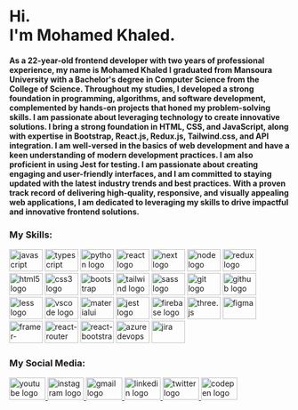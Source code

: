 <h1 align="left">Hi.<br> I'm Mohamed Khaled.</h1>

<h4>As a 22-year-old frontend developer with two years of professional experience, my name is Mohamed Khaled I graduated from Mansoura University with a Bachelor's degree in Computer Science from the College of Science. Throughout my studies, I developed a strong foundation in programming, algorithms, and software development, complemented by hands-on projects that honed my problem-solving skills. I am passionate about leveraging technology to create innovative solutions. I bring a strong foundation in HTML, CSS, and JavaScript, along with expertise in Bootstrap, React.js, Redux.js, Tailwind.css, and API integration. I am well-versed in the basics of web development and have a keen understanding of modern development practices. I am also proficient in using Jest for testing. I am passionate about creating engaging and user-friendly interfaces, and I am committed to staying updated with the latest industry trends and best practices. With a proven track record of delivering high-quality, responsive, and visually appealing web applications, I am dedicated to leveraging my skills to drive impactful and innovative frontend solutions. </h4>



<h3>My Skills:</h3>
<div align="left">
  <img src="https://cdn.jsdelivr.net/gh/devicons/devicon/icons/javascript/javascript-original.svg" height="40" width="60" alt="javascript logo"  />
  <img src="https://cdn.jsdelivr.net/gh/devicons/devicon/icons/typescript/typescript-original.svg" height="40" width="60" alt="typescript logo"  />
   <img src="https://cdn.jsdelivr.net/gh/devicons/devicon/icons/python/python-original.svg" height="40" width="60" alt="python logo"  />
  <img src="https://cdn.jsdelivr.net/gh/devicons/devicon/icons/react/react-original.svg" height="40" width="60" alt="react logo"  />
  <img src="https://cdn.jsdelivr.net/gh/devicons/devicon@latest/icons/nextjs/nextjs-original.svg" height="40" width="60" alt="next logo" />
  <img src="https://cdn.jsdelivr.net/gh/devicons/devicon@latest/icons/nodejs/nodejs-original-wordmark.svg" height="40" width="60" alt="node logo"/>
  <img src="https://cdn.jsdelivr.net/gh/devicons/devicon/icons/redux/redux-original.svg" height="40" width="60" alt="redux logo"  />
  <img src="https://cdn.jsdelivr.net/gh/devicons/devicon/icons/html5/html5-original.svg" height="40" width="60" alt="html5 logo"  />
  <img src="https://cdn.jsdelivr.net/gh/devicons/devicon/icons/css3/css3-original.svg" height="40" width="60" alt="css3 logo"  />
  <img src="https://cdn.jsdelivr.net/gh/devicons/devicon/icons/bootstrap/bootstrap-original.svg" height="40" width="60" alt="bootstrap logo"  />
  <img src="https://cdn.jsdelivr.net/gh/devicons/devicon/icons/tailwindcss/tailwindcss-original-wordmark.svg" height="40" width="60" alt="tailwind logo" />
  <img src="https://cdn.jsdelivr.net/gh/devicons/devicon/icons/sass/sass-original.svg" height="40" width="60" alt="sass logo"  />
  <img src="https://cdn.jsdelivr.net/gh/devicons/devicon/icons/git/git-original.svg" height="40" width="60" alt="git logo"  />
  <img src="https://cdn.jsdelivr.net/gh/devicons/devicon/icons/github/github-original.svg" height="40" width="60" alt="github logo"  />
  <img src="https://cdn.jsdelivr.net/gh/devicons/devicon/icons/less/less-plain-wordmark.svg" height="40" width="60" alt="less logo"  />
  <img src="https://cdn.jsdelivr.net/gh/devicons/devicon/icons/vscode/vscode-original.svg" height="40" width="60" alt="vscode logo"  />
  <img src="https://cdn.jsdelivr.net/gh/devicons/devicon/icons/materialui/materialui-original.svg" height="40" width="60" alt="materialui logo"  />
  <img src="https://cdn.jsdelivr.net/gh/devicons/devicon/icons/jest/jest-plain.svg"  height="40" width="60" alt="jest logo"/>
  <img src="https://cdn.jsdelivr.net/gh/devicons/devicon/icons/firebase/firebase-plain.svg"  height="40" width="60" alt="firebase logo"/>
  <img src="https://cdn.jsdelivr.net/gh/devicons/devicon/icons/threejs/threejs-original.svg" height="40" width="60" alt="three.js" />
  <img src="https://cdn.jsdelivr.net/gh/devicons/devicon/icons/figma/figma-original.svg" height="40" width="60" alt="figma"/>
  <img src="https://cdn.jsdelivr.net/gh/devicons/devicon@latest/icons/framermotion/framermotion-original.svg"  height="40" width="60" alt="framer-motion"/>
  <img src="https://cdn.jsdelivr.net/gh/devicons/devicon@latest/icons/reactrouter/reactrouter-original.svg" height="40" width="60" alt="react-router"/>
  <img src="https://cdn.jsdelivr.net/gh/devicons/devicon@latest/icons/reactbootstrap/reactbootstrap-original.svg" height="40" width="60" alt="react-bootstrap"/>
  <img src="https://cdn.jsdelivr.net/gh/devicons/devicon@latest/icons/azuredevops/azuredevops-original.svg" height="40" width="60" alt="azuredevops"/>
  <img src="https://cdn.jsdelivr.net/gh/devicons/devicon@latest/icons/jira/jira-original.svg" height="40" width="60" alt="jira"/>
</div>

###
<h3>My Social Media:</h3>
<div align="left">
  <a href="https://www.youtube.com/channel/UC-0wkFv1346CzFZz65lkq7A" target="_blank">
    <img src="https://raw.githubusercontent.com/maurodesouza/profile-readme-generator/master/src/assets/icons/social/youtube/default.svg" width="65" height="40" alt="youtube logo"  />
  </a>
  <a href="https://www.instagram.com/mohamed.khaledes/" target="_blank">
    <img src="https://raw.githubusercontent.com/maurodesouza/profile-readme-generator/master/src/assets/icons/social/instagram/default.svg" width="65" height="40" alt="instagram logo"  />
  </a>
  <a href="mohamedkhaelsayed@gmail.com" target="_blank">
    <img src="https://raw.githubusercontent.com/maurodesouza/profile-readme-generator/master/src/assets/icons/social/gmail/default.svg" width="65" height="40" alt="gmail logo"  />
  </a>
  <a href="https://www.linkedin.com/in/mohamed-khaledes/" target="_blank">
    <img src="https://raw.githubusercontent.com/maurodesouza/profile-readme-generator/master/src/assets/icons/social/linkedin/default.svg" width="65" height="40" alt="linkedin logo"  />
  </a>
  <a href="https://twitter.com/m7md5aled22" target="_blank">
    <img src="https://raw.githubusercontent.com/maurodesouza/profile-readme-generator/master/src/assets/icons/social/twitter/default.svg" width="65" height="40" alt="twitter logo"  />
  </a>
  <a href="https://codepen.io/mohamed-khaledes" target="_blank">
    <img src="https://raw.githubusercontent.com/maurodesouza/profile-readme-generator/master/src/assets/icons/social/codepen/default.svg" width="65" height="40" alt="codepen logo"  />
  </a>
</div>

###

<br clear="both">
